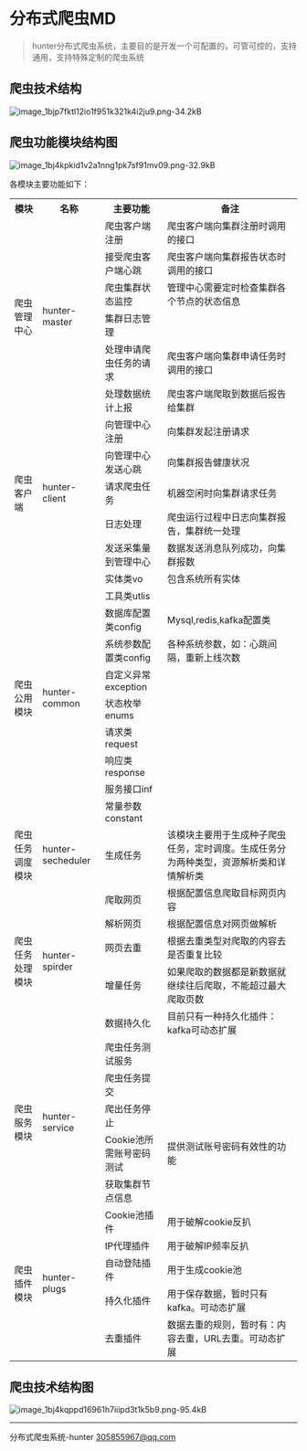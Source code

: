 # 分布式爬虫MD

> hunter分布式爬虫系统，主要目的是开发一个可配置的，可管可控的，支持通用，支持特殊定制的爬虫系统


## 爬虫技术结构

![image_1bjp7fktl12io1f951k321k4i2ju9.png-34.2kB][1]


## 爬虫功能模块结构图

![image_1bj4kpkid1v2a1nng1pk7sf91mv09.png-32.9kB][2]

各模块主要功能如下：
<table>
<tr>
 <th>模块</th>
 <th>名称</th>
 <th>主要功能</th>
 <th>备注</th>
</tr>
<tr>
 <td rowspan="6">爬虫管理中心</td>
 <td rowspan="6">hunter-master</td>
 <td>爬虫客户端注册</td>
 <td>爬虫客户端向集群注册时调用的接口</td>
</tr>
<tr>
 <td>接受爬虫客户端心跳</td>
 <td>爬虫客户端向集群报告状态时调用的接口</td>
</tr>
<tr>
 <td>爬虫集群状态监控</td>
 <td>管理中心需要定时检查集群各个节点的状态信息</td>
</tr>
<tr>
 <td>集群日志管理</td>
 <td></td>
</tr>
<tr>
 <td>处理申请爬虫任务的请求</td>
 <td>爬虫客户端向集群申请任务时调用的接口</td>
</tr>
<tr>
 <td>处理数据统计上报</td>
 <td>爬虫客户端爬取到数据后报告给集群</td>
</tr>
<tr>
 <td rowspan="5">爬虫客户端</td>
 <td rowspan="5">hunter-client</td>
 <td>向管理中心注册</td>
 <td>向集群发起注册请求</td>
</tr>
<tr>
 <td>向管理中心发送心跳</td>
 <td>向集群报告健康状况</td>
</tr>
<tr>
 <td>请求爬虫任务</td>
 <td>机器空闲时向集群请求任务</td>
</tr>
<tr>
 <td>日志处理</td>
 <td>爬虫运行过程中日志向集群报告，集群统一处理</td>
</tr>
<tr>
 <td>发送采集量到管理中心</td>
 <td>数据发送消息队列成功，向集群报数</td>
</tr>
<tr>
 <td rowspan="10">爬虫公用模块</td>
 <td rowspan="10">hunter-common</td>
 <td>实体类vo</td>
 <td>包含系统所有实体</td>
</tr>
<tr>
 <td>工具类utlis</td>
 <td></td>
</tr>
<tr>
 <td>数据库配置类config</td>
 <td>Mysql,redis,kafka配置类</td>
</tr>
<tr>
 <td>系统参数配置类config</td>
 <td>各种系统参数，如：心跳间隔，重新上线次数</td>
</tr>
<tr>
 <td>自定义异常exception</td>
 <td></td>
</tr>
<tr>
 <td>状态枚举enums</td>
 <td></td>
</tr>
<tr>
 <td>请求类request</td>
 <td></td>
</tr>
<tr>
 <td>响应类response</td>
 <td></td>
</tr>
<tr>
 <td>服务接口inf</td>
 <td></td>
</tr>
<tr>
 <td>常量参数constant</td>
 <td></td>
</tr>
<tr>
 <td>爬虫任务调度模块</td>
 <td>hunter-secheduler</td>
 <td>生成任务</td>
 <td>该模块主要用于生成种子爬虫任务，定时调度。生成任务分为两种类型，资源解析类和详情解析类</td>
</tr>
<tr>
 <td rowspan="5">爬虫任务处理模块</td>
 <td rowspan="5">hunter-spirder</td>
 <td>爬取网页</td>
 <td>根据配置信息爬取目标网页内容</td>
</tr>
<tr>
 <td>解析网页</td>
 <td>根据配置信息对网页做解析</td>
</tr>
<tr>
 <td>网页去重</td>
 <td>根据去重类型对爬取的内容去是否重复比较</td>
</tr>
<tr>
 <td>增量任务</td>
 <td>如果爬取的数据都是新数据就继续往后爬取，不能超过最大爬取页数</td>
</tr>
<tr>
 <td>数据持久化</td>
 <td>目前只有一种持久化插件：kafka可动态扩展</td>
</tr>
<tr>
 <td rowspan="5">爬虫服务模块</td>
 <td rowspan="5">hunter-service</td>
 <td>爬虫任务测试服务</td>
 <td></td>
</tr>
<tr>
 <td>爬虫任务提交</td>
 <td></td>
</tr>
<tr>
 <td>爬出任务停止</td>
 <td></td>
</tr>
<tr>
 <td>Cookie池所需账号密码测试</td>
 <td>提供测试账号密码有效性的功能</td>
</tr>
<tr>
 <td>获取集群节点信息</td>
 <td></td>
</tr>
<tr>
 <td rowspan="5">爬虫插件模块</td>
 <td rowspan="5">hunter-plugs</td>
 <td>Cookie池插件</td>
 <td>用于破解cookie反扒</td>
</tr>
<tr>
 <td>IP代理插件</td>
 <td>用于破解IP频率反扒</td>
</tr>
<tr>
 <td>自动登陆插件</td>
 <td>用于生成cookie池</td>
</tr>
<tr>
 <td>持久化插件</td>
 <td>用于保存数据，暂时只有kafka。可动态扩展</td>
</tr>
<tr>
 <td>去重插件</td>
 <td>数据去重的规则，暂时有：内容去重，URL去重。可动态扩展</td>
</tr>
</table>


## 爬虫技术结构图

![image_1bj4kqppd16961h7iiipd3t1k5b9.png-95.4kB][3]


---

分布式爬虫系统-hunter 305855967@qq.com

  [1]: http://static.zybuluo.com/awsekfozc/p315e726hcacndksw0c13z4f/image_1bjp7fktl12io1f951k321k4i2ju9.png
  [2]: http://static.zybuluo.com/awsekfozc/mpgivzndlzmulyjpjccilspg/image_1bj4kpkid1v2a1nng1pk7sf91mv09.png
  [3]: http://static.zybuluo.com/awsekfozc/pqv2ywx3ppt6trjdcxjkop8o/image_1bj4kqppd16961h7iiipd3t1k5b9.png
